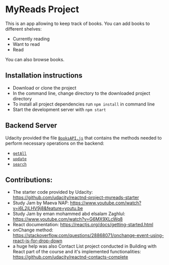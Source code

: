 # MyReads Project

This is an app allowing to keep track of books.
You can add books to different shelves:
- Currently reading
- Want to read
- Read

You can also browse books.

## Installation instructions
- Download or clone the project
- In the command line, change directory to the downloaded project directory
- To install all project dependencies run `npm install` in command line
- Start the development server with `npm start`


## Backend Server

Udacity provided the file [`BooksAPI.js`](src/BooksAPI.js) that contains the methods needed to perform necessary operations on the backend:

* [`getAll`](#getall)
* [`update`](#update)
* [`search`](#search)


## Contributions:
- The starter code provided by Udacity: https://github.com/udacity/reactnd-project-myreads-starter
- Study Jam by Maeva NAP: https://www.youtube.com/watch?v=i6L2jLHV9j8&feature=youtu.be
- Study Jam by eman mohammed abd elsalam Zaghlul: https://www.youtube.com/watch?v=G6MX9XLcWq8
- React documentation: https://reactjs.org/docs/getting-started.html
- onChange method: https://stackoverflow.com/questions/28868071/onchange-event-using-react-js-for-drop-down
- a huge help was also Contact List project conducted in Building with React part of the course and it's implemented functionalities: https://github.com/udacity/reactnd-contacts-complete